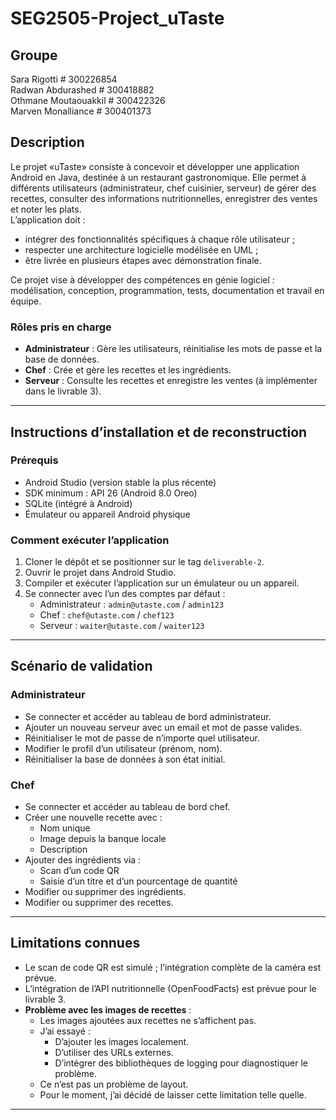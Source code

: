 # SEG2505-Project_uTaste

## Groupe
Sara Rigotti # 300226854  
Radwan Abdurashed # 300418882  
Othmane Moutaouakkil # 300422326  
Marven Monalliance # 300401373

## Description
Le projet «uTaste» consiste à concevoir et développer une application Android en Java, destinée à un restaurant gastronomique. Elle permet à différents utilisateurs (administrateur, chef cuisinier, serveur) de gérer des recettes, consulter des informations nutritionnelles, enregistrer des ventes et noter les plats.  
L’application doit :
- intégrer des fonctionnalités spécifiques à chaque rôle utilisateur ;
- respecter une architecture logicielle modélisée en UML ;
- être livrée en plusieurs étapes avec démonstration finale.

Ce projet vise à développer des compétences en génie logiciel : modélisation, conception, programmation, tests, documentation et travail en équipe.

### Rôles pris en charge
- **Administrateur** : Gère les utilisateurs, réinitialise les mots de passe et la base de données.
- **Chef** : Crée et gère les recettes et les ingrédients.
- **Serveur** : Consulte les recettes et enregistre les ventes (à implémenter dans le livrable 3).

---

## Instructions d’installation et de reconstruction

### Prérequis
- Android Studio (version stable la plus récente)
- SDK minimum : API 26 (Android 8.0 Oreo)
- SQLite (intégré à Android)
- Émulateur ou appareil Android physique

### Comment exécuter l’application
1. Cloner le dépôt et se positionner sur le tag `deliverable-2`.
2. Ouvrir le projet dans Android Studio.
3. Compiler et exécuter l’application sur un émulateur ou un appareil.
4. Se connecter avec l’un des comptes par défaut :
    - Administrateur : `admin@utaste.com` / `admin123`
    - Chef : `chef@utaste.com` / `chef123`
    - Serveur : `waiter@utaste.com` / `waiter123`

---

## Scénario de validation

### Administrateur
- Se connecter et accéder au tableau de bord administrateur.
- Ajouter un nouveau serveur avec un email et mot de passe valides.
- Réinitialiser le mot de passe de n’importe quel utilisateur.
- Modifier le profil d’un utilisateur (prénom, nom).
- Réinitialiser la base de données à son état initial.

### Chef
- Se connecter et accéder au tableau de bord chef.
- Créer une nouvelle recette avec :
    - Nom unique
    - Image depuis la banque locale
    - Description
- Ajouter des ingrédients via :
    - Scan d’un code QR
    - Saisie d’un titre et d’un pourcentage de quantité
- Modifier ou supprimer des ingrédients.
- Modifier ou supprimer des recettes.

---

## Limitations connues

- Le scan de code QR est simulé ; l’intégration complète de la caméra est prévue.
- L’intégration de l’API nutritionnelle (OpenFoodFacts) est prévue pour le livrable 3.
- **Problème avec les images de recettes** :
    - Les images ajoutées aux recettes ne s’affichent pas.
    - J’ai essayé :
        - D’ajouter les images localement.
        - D’utiliser des URLs externes.
        - D’intégrer des bibliothèques de logging pour diagnostiquer le problème.
    - Ce n’est pas un problème de layout.
    - Pour le moment, j’ai décidé de laisser cette limitation telle quelle.

---
